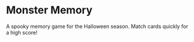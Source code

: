 # Monster Memory
A spooky memory game for the Halloween season. Match cards quickly for a high score!
